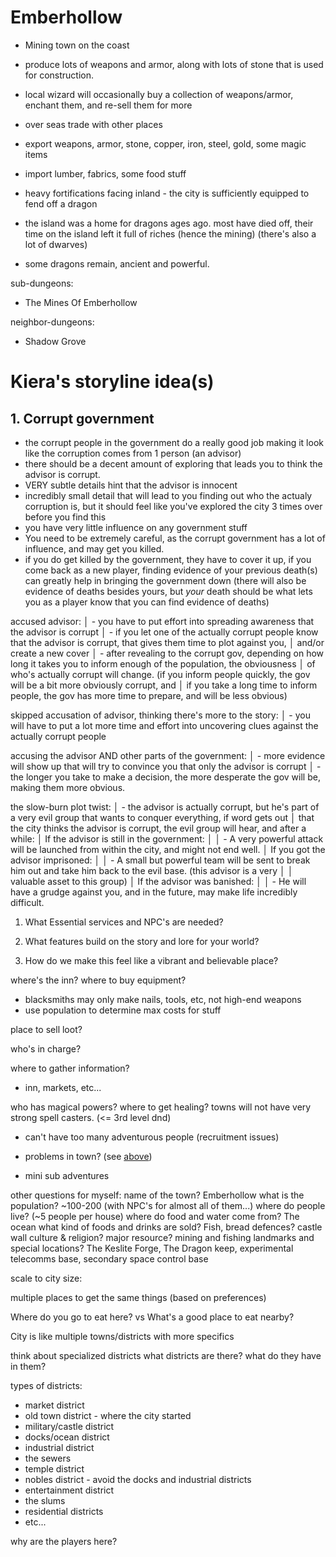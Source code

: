
# Emberhollow
- Mining town on the coast

- produce lots of weapons and armor, along with lots of stone that is used for construction.
- local wizard will occasionally buy a collection of weapons/armor, enchant them, and re-sell them for more
- over seas trade with other places
- export weapons, armor, stone, copper, iron, steel, gold, some magic items
- import lumber, fabrics, some food stuff
- heavy fortifications facing inland - the city is sufficiently equipped to fend off a dragon
- the island was a home for dragons ages ago. most have died off, their time on the island left it full of riches (hence the mining) (there's also a lot of dwarves)
- some dragons remain, ancient and powerful.


sub-dungeons:
- The Mines Of Emberhollow



neighbor-dungeons:
- Shadow Grove


# Kiera's storyline idea(s)

## 1. Corrupt government

- the corrupt people in the government do a really good job making it look like the corruption
    comes from 1 person (an advisor)
- there should be a decent amount of exploring that leads you to think the advisor is corrupt.
- VERY subtle details hint that the advisor is innocent
- incredibly small detail that will lead to you finding out who the actualy corruption is,
    but it should feel like you've explored the city 3 times over before you find this
- you have very little influence on any government stuff
- You need to be extremely careful, as the corrupt government has a lot of influence, and may get you killed.
- if you do get killed by the government, they have to cover it up, if you come back as a new player, finding
    evidence of your previous death(s) can greatly help in bringing the government down (there will also be evidence of
    deaths besides yours, but *your* death should be what lets you as a player know that you can find evidence of deaths)

accused advisor:
│ - you have to put effort into spreading awareness that the advisor is corrupt
│ - if you let one of the actually corrupt people know that the advisor is corrupt, that gives them time to plot against you,
│     and/or create a new cover
│ - after revealing to the corrupt gov, depending on how long it takes you to inform enough of the population, the obviousness
│     of who's actually corrupt will change. (if you inform people quickly, the gov will be a bit more obviously corrupt, and
│     if you take a long time to inform people, the gov has more time to prepare, and will be less obvious)

skipped accusation of advisor, thinking there's more to the story:
│ - you will have to put a lot more time and effort into uncovering clues against the actually corrupt people

accusing the advisor AND other parts of the government:
│ - more evidence will show up that will try to convince you that only the advisor is corrupt
│ - the longer you take to make a decision, the more desperate the gov will be, making them more obvious.

the slow-burn plot twist:
│ - the advisor is actually corrupt, but he's part of a very evil group that wants to conquer everything, if word gets out
│     that the city thinks the advisor is corrupt, the evil group will hear, and after a while:
│ If the advisor is still in the government:
│ │ - A very powerful attack will be launched from within the city, and might not end well.
│ If you got the advisor imprisoned:
│ │ - A small but powerful team will be sent to break him out and take him back to the evil base. (this advisor is a very
│ │     valuable asset to this group)
│ If the advisor was banished:
│ │ - He will have a grudge against you, and in the future, may make life incredibly difficult.



1. What Essential services and NPC's are needed?

2. What features build on the story and lore for your world?

3. How do we make this feel like a vibrant and believable place?

where's the inn?
where to buy equipment?
- blacksmiths may only make nails, tools, etc, not high-end weapons
- use population to determine max costs for stuff

place to sell loot?

who's in charge?

where to gather information?
- inn, markets, etc...

who has magical powers?
where to get healing?
towns will not have very strong spell casters. (<= 3rd level dnd)

- can't have too many adventurous people (recruitment issues)

- problems in town? (see [above](#kieras-storyline-ideas))
- mini sub adventures

other questions for myself:
name of the town? Emberhollow
what is the population? ~100-200 (with NPC's for almost all of them...)
where do people live? (~5 people per house)
where do food and water come from? The ocean
what kind of foods and drinks are sold? Fish, bread
defences? castle wall
culture & religion?
major resource? mining and fishing
landmarks and special locations? The Keslite Forge, The Dragon keep, experimental telecomms base, secondary space control base

scale to city size:

multiple places to get the same things (based on preferences)

Where do you go to eat here?  vs  What's a good place to eat nearby?

City is like multiple towns/districts with more specifics

think about specialized districts
what districts are there?
what do they have in them?

types of districts:
- market district
- old town district - where the city started
- military/castle district
- docks/ocean district
- industrial district
- the sewers
- temple district
- nobles district - avoid the docks and industrial districts
- entertainment district
- the slums
- residential districts
- etc...


why are the players here?


